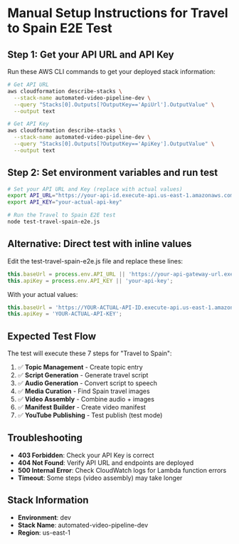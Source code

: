 # Manual Setup Instructions for Travel to Spain E2E Test

## Step 1: Get your API URL and API Key

Run these AWS CLI commands to get your deployed stack information:

```bash
# Get API URL
aws cloudformation describe-stacks \
  --stack-name automated-video-pipeline-dev \
  --query "Stacks[0].Outputs[?OutputKey=='ApiUrl'].OutputValue" \
  --output text

# Get API Key  
aws cloudformation describe-stacks \
  --stack-name automated-video-pipeline-dev \
  --query "Stacks[0].Outputs[?OutputKey=='ApiKey'].OutputValue" \
  --output text
```

## Step 2: Set environment variables and run test

```bash
# Set your API URL and Key (replace with actual values)
export API_URL="https://your-api-id.execute-api.us-east-1.amazonaws.com/dev"
export API_KEY="your-actual-api-key"

# Run the Travel to Spain E2E test
node test-travel-spain-e2e.js
```

## Alternative: Direct test with inline values

Edit the test-travel-spain-e2e.js file and replace these lines:

```javascript
this.baseUrl = process.env.API_URL || 'https://your-api-gateway-url.execute-api.us-east-1.amazonaws.com/dev';
this.apiKey = process.env.API_KEY || 'your-api-key';
```

With your actual values:

```javascript
this.baseUrl = 'https://YOUR-ACTUAL-API-ID.execute-api.us-east-1.amazonaws.com/dev';
this.apiKey = 'YOUR-ACTUAL-API-KEY';
```

## Expected Test Flow

The test will execute these 7 steps for "Travel to Spain":

1. ✅ **Topic Management** - Create topic entry
2. ✅ **Script Generation** - Generate travel script  
3. ✅ **Audio Generation** - Convert script to speech
4. ✅ **Media Curation** - Find Spain travel images
5. ✅ **Video Assembly** - Combine audio + images
6. ✅ **Manifest Builder** - Create video manifest
7. ✅ **YouTube Publishing** - Test publish (test mode)

## Troubleshooting

- **403 Forbidden**: Check your API Key is correct
- **404 Not Found**: Verify API URL and endpoints are deployed
- **500 Internal Error**: Check CloudWatch logs for Lambda function errors
- **Timeout**: Some steps (video assembly) may take longer

## Stack Information

- **Environment**: dev
- **Stack Name**: automated-video-pipeline-dev
- **Region**: us-east-1
